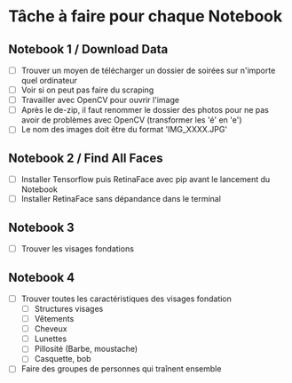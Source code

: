 # Tâche à faire pour chaque Notebook

## Notebook 1 / Download Data

- [ ] Trouver un moyen de télécharger un dossier de soirées sur n'importe quel ordinateur
- [ ] Voir si on peut pas faire du scraping
- [ ] Travailler avec OpenCV pour ouvrir l'image
- [ ] Après le de-zip, il faut renommer le dossier des photos pour ne pas avoir de problèmes avec OpenCV (transformer les 'é' en 'e')
- [ ] Le nom des images doit être du format 'IMG_XXXX.JPG'

## Notebook 2 / Find All Faces

- [ ] Installer Tensorflow puis RetinaFace avec pip avant le lancement du Notebook
- [ ] Installer RetinaFace sans dépandance dans le terminal

## Notebook 3 

- [ ] Trouver les visages fondations

## Notebook 4

- [ ] Trouver toutes les caractéristiques des visages fondation
  - [ ] Structures visages
  - [ ] Vêtements
  - [ ] Cheveux
  - [ ] Lunettes
  - [ ] Pillosité (Barbe, moustache)
  - [ ] Casquette, bob
- [ ] Faire des groupes de personnes qui traînent ensemble